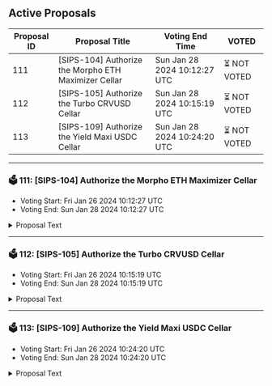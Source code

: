## Active Proposals

| Proposal ID | Proposal Title | Voting End Time | VOTED |
|-------------|----------------|-----------------|-------|
| 111 | [SIPS-104] Authorize the Morpho ETH Maximizer Cellar | Sun Jan 28 2024 10:12:27 UTC | ⏳ NOT VOTED |
| 112 | [SIPS-105] Authorize the Turbo CRVUSD Cellar | Sun Jan 28 2024 10:15:19 UTC | ⏳ NOT VOTED |
| 113 | [SIPS-109] Authorize the Yield Maxi USDC Cellar | Sun Jan 28 2024 10:24:20 UTC | ⏳ NOT VOTED |

---

### 🗳 111: [SIPS-104] Authorize the Morpho ETH Maximizer Cellar
- Voting Start: Fri Jan 26 2024 10:12:27 UTC
- Voting End: Sun Jan 28 2024 10:12:27 UTC

<details>
<summary>Proposal Text</summary>
 
This proposal is for the authorization of the Morpho ETH Maximizer Cellar. The strategy for the cellar is provided by Seven Seas Capital.nnThe goals of the strategy are to capture the growing yield opportunities in the Morpho Blue ecosystem. More information about the strategy, including strategy description can be found in the original forum post:nnhttps://community.sommelier.finance/t/sips-104-upcoming-morpho-eth-maximizer-proposal/1247/2nnIf approved, the chain will accept signed function calls submitted to the cellar contract from the strategy provider.nn-------------------------------------------------------------------nnName: Morpho ETH MaximizernnCellar share token: MaxMorphoETHnnPlatform fee: 1%(0.85% for strategy provider + 0.15% for protocol)nnPerformance fee: 20% (17% for strategy provider + 3% for protocol)nnStrategy providers: Seven Seas CapitalnnCellar address: 0xcf4B531b4Cde95BD35d71926e09B2b54c564F5b6nnEtherscan: https://etherscan.io/address/0xcf4B531b4Cde95BD35d71926e09B2b54c564F5b6nnSource: https://github.com/PeggyJV/cellar-contracts/blob/main/src/base/Cellar.solnnAudits (Macro): https://0xmacro.com/library/audits/sommelier-9.htmlnn
</details>

---

### 🗳 112: [SIPS-105] Authorize the Turbo CRVUSD Cellar
- Voting Start: Fri Jan 26 2024 10:15:19 UTC
- Voting End: Sun Jan 28 2024 10:15:19 UTC

<details>
<summary>Proposal Text</summary>
 
This proposal is for the authorization of the Turbo CRVUSD Cellar. The strategy for the cellar is provided by Seven Seas Capital.nnThe goals of the strategy are to optimize crvUSD yield. More information about the strategy, including strategy description can be found in the original forum post:nnhttps://community.sommelier.finance/t/sips-105-upcoming-turbo-crvusd-proposal/1248nnIf approved, the chain will accept signed function calls submitted to the cellar contract from the strategy provider.nn-------------------------------------------------------------------nnName: Turbo CRVUSDnnCellar share token: TurboCRVUSDnnPlatform fee: 1%(0.85% for strategy provider + 0.15% for protocol)nnPerformance fee: 20% (17% for strategy provider + 3% for protocol)nnStrategy providers: Seven Seas CapitalnnCellar address: 0x6a6731f1754e3088ea35c8ddfd55cFF4d0FA5052nnEtherscan: https://etherscan.io/address/0x6a6731f1754e3088ea35c8ddfd55cFF4d0FA5052nnSource: https://github.com/PeggyJV/cellar-contracts/blob/main/src/base/Cellar.solnnAudits (Macro): https://0xmacro.com/library/audits/sommelier-9.htmlnn
</details>

---

### 🗳 113: [SIPS-109] Authorize the Yield Maxi USDC Cellar
- Voting Start: Fri Jan 26 2024 10:24:20 UTC
- Voting End: Sun Jan 28 2024 10:24:20 UTC

<details>
<summary>Proposal Text</summary>
 
This proposal is for the authorization of the Yield Maxi USDC Cellar. The strategy for the cellar is provided by IntoTheBlock and Seven Seas Capital.nnThe goals of the strategy are to provide USDC-denominated yields by accessing a variety of stablecoins and yield opportunities. More information about the strategy, including strategy description can be found in the original forum post:nnhttps://community.sommelier.finance/t/sips-109-upcoming-yield-maxi-usdc-proposal/1252nnIf approved, the chain will accept signed function calls submitted to the cellar contract from the strategy provider.nn-------------------------------------------------------------------nnName: Yield Maxi USDnnCellar share token: YieldMaxiUSDnnPlatform fee: 1%(0.85% for strategy provider + 0.15% for protocol)nnPerformance fee: 20% (17% for strategy provider + 3% for protocol)nnStrategy providers: IntoTheBlock and Seven Seas CapitalnnCellar address: 0x991Fc0B9f027A80E2d642Eb260a41FfC14b2f450nnEtherscan: https://etherscan.io/address/0x991Fc0B9f027A80E2d642Eb260a41FfC14b2f450nnSource: https://github.com/PeggyJV/cellar-contracts/blob/main/src/base/Cellar.solnnAudits (Macro): https://0xmacro.com/library/audits/sommelier-9.htmlnn
</details>
